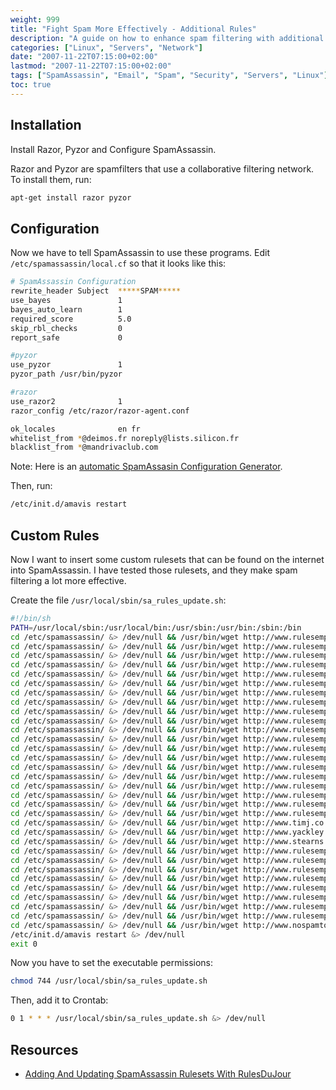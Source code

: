 ```yaml
---
weight: 999
title: "Fight Spam More Effectively - Additional Rules"
description: "A guide on how to enhance spam filtering with additional rules and tools like Razor and Pyzor."
categories: ["Linux", "Servers", "Network"]
date: "2007-11-22T07:15:00+02:00"
lastmod: "2007-11-22T07:15:00+02:00"
tags: ["SpamAssassin", "Email", "Spam", "Security", "Servers", "Linux"]
toc: true
---
```


## Installation

Install Razor, Pyzor and Configure SpamAssassin.

Razor and Pyzor are spamfilters that use a collaborative filtering network. To install them, run:

```bash
apt-get install razor pyzor
```

## Configuration

Now we have to tell SpamAssassin to use these programs. Edit `/etc/spamassassin/local.cf` so that it looks like this:

```bash
# SpamAssassin Configuration
rewrite_header Subject  *****SPAM*****
use_bayes               1
bayes_auto_learn        1
required_score          5.0
skip_rbl_checks         0
report_safe             0

#pyzor
use_pyzor               1
pyzor_path /usr/bin/pyzor

#razor
use_razor2              1
razor_config /etc/razor/razor-agent.conf

ok_locales              en fr
whitelist_from *@deimos.fr noreply@lists.silicon.fr
blacklist_from *@mandrivaclub.com
```

Note: Here is an [automatic SpamAssasin Configuration Generator](https://www.yrex.com/spam/spamconfig.php).

Then, run:

```bash
/etc/init.d/amavis restart
```

## Custom Rules

Now I want to insert some custom rulesets that can be found on the internet into SpamAssassin. I have tested those rulesets, and they make spam filtering a lot more effective.

Create the file `/usr/local/sbin/sa_rules_update.sh`:

```bash
#!/bin/sh
PATH=/usr/local/sbin:/usr/local/bin:/usr/sbin:/usr/bin:/sbin:/bin
cd /etc/spamassassin/ &> /dev/null && /usr/bin/wget http://www.rulesemporium.com/rules/71_sare_redirect_pre3.0.0.cf -O 71_sare_redirect_pre3.0.0.cf &> /dev/null
cd /etc/spamassassin/ &> /dev/null && /usr/bin/wget http://www.rulesemporium.com/rules/70_sare_bayes_poison_nxm.cf -O 70_sare_bayes_poison_nxm.cf &> /dev/null
cd /etc/spamassassin/ &> /dev/null && /usr/bin/wget http://www.rulesemporium.com/rules/70_sare_html.cf -O 70_sare_html.cf &> /dev/null
cd /etc/spamassassin/ &> /dev/null && /usr/bin/wget http://www.rulesemporium.com/rules/70_sare_html4.cf -O 70_sare_html4.cf &> /dev/null
cd /etc/spamassassin/ &> /dev/null && /usr/bin/wget http://www.rulesemporium.com/rules/70_sare_html_x30.cf -O 70_sare_html_x30.cf &> /dev/null
cd /etc/spamassassin/ &> /dev/null && /usr/bin/wget http://www.rulesemporium.com/rules/70_sare_header0.cf -O 70_sare_header0.cf &> /dev/null
cd /etc/spamassassin/ &> /dev/null && /usr/bin/wget http://www.rulesemporium.com/rules/70_sare_header3.cf -O 70_sare_header3.cf &> /dev/null
cd /etc/spamassassin/ &> /dev/null && /usr/bin/wget http://www.rulesemporium.com/rules/70_sare_header_x30.cf -O 70_sare_header_x30.cf &> /dev/null
cd /etc/spamassassin/ &> /dev/null && /usr/bin/wget http://www.rulesemporium.com/rules/70_sare_specific.cf -O 70_sare_specific.cf &> /dev/null
cd /etc/spamassassin/ &> /dev/null && /usr/bin/wget http://www.rulesemporium.com/rules/70_sare_adult.cf -O 70_sare_adult.cf &> /dev/null
cd /etc/spamassassin/ &> /dev/null && /usr/bin/wget http://www.rulesemporium.com/rules/72_sare_bml_post25x.cf -O 72_sare_bml_post25x.cf &> /dev/null
cd /etc/spamassassin/ &> /dev/null && /usr/bin/wget http://www.rulesemporium.com/rules/99_sare_fraud_post25x.cf -O 99_sare_fraud_post25x.cf &> /dev/null
cd /etc/spamassassin/ &> /dev/null && /usr/bin/wget http://www.rulesemporium.com/rules/70_sare_spoof.cf -O 70_sare_spoof.cf &> /dev/null
cd /etc/spamassassin/ &> /dev/null && /usr/bin/wget http://www.rulesemporium.com/rules/70_sare_random.cf -O 70_sare_random.cf &> /dev/null
cd /etc/spamassassin/ &> /dev/null && /usr/bin/wget http://www.rulesemporium.com/rules/70_sare_oem.cf -O 70_sare_oem.cf &> /dev/null
cd /etc/spamassassin/ &> /dev/null && /usr/bin/wget http://www.rulesemporium.com/rules/70_sare_genlsubj0.cf -O 70_sare_genlsubj0.cf &> /dev/null
cd /etc/spamassassin/ &> /dev/null && /usr/bin/wget http://www.rulesemporium.com/rules/70_sare_genlsubj3.cf -O 70_sare_genlsubj3.cf &> /dev/null
cd /etc/spamassassin/ &> /dev/null && /usr/bin/wget http://www.rulesemporium.com/rules/70_sare_genlsubj_x30.cf -O 70_sare_genlsubj_x30.cf &> /dev/null
cd /etc/spamassassin/ &> /dev/null && /usr/bin/wget http://www.rulesemporium.com/rules/70_sare_unsub.cf -O 70_sare_unsub.cf &> /dev/null
cd /etc/spamassassin/ &> /dev/null && /usr/bin/wget http://www.rulesemporium.com/rules/70_sare_uri.cf -O 70_sare_uri.cf &> /dev/null
cd /etc/spamassassin/ &> /dev/null && /usr/bin/wget http://www.timj.co.uk/linux/bogus-virus-warnings.cf -O bogus-virus-warnings.cf &> /dev/null
cd /etc/spamassassin/ &> /dev/null && /usr/bin/wget http://www.yackley.org/sa-rules/evilnumbers.cf -O evilnumbers.cf &> /dev/null
cd /etc/spamassassin/ &> /dev/null && /usr/bin/wget http://www.stearns.org/sa-blacklist/random.current.cf -O random.current.cf &> /dev/null
cd /etc/spamassassin/ &> /dev/null && /usr/bin/wget http://www.rulesemporium.com/rules/88_FVGT_body.cf -O 88_FVGT_body.cf &> /dev/null
cd /etc/spamassassin/ &> /dev/null && /usr/bin/wget http://www.rulesemporium.com/rules/88_FVGT_rawbody.cf -O 88_FVGT_rawbody.cf &> /dev/null
cd /etc/spamassassin/ &> /dev/null && /usr/bin/wget http://www.rulesemporium.com/rules/88_FVGT_subject.cf -O 88_FVGT_subject.cf &> /dev/null
cd /etc/spamassassin/ &> /dev/null && /usr/bin/wget http://www.rulesemporium.com/rules/88_FVGT_headers.cf -O 88_FVGT_headers.cf &> /dev/null
cd /etc/spamassassin/ &> /dev/null && /usr/bin/wget http://www.rulesemporium.com/rules/88_FVGT_uri.cf -O 88_FVGT_uri.cf &> /dev/null
cd /etc/spamassassin/ &> /dev/null && /usr/bin/wget http://www.rulesemporium.com/rules/99_FVGT_DomainDigits.cf -O 99_FVGT_DomainDigits.cf &> /dev/null
cd /etc/spamassassin/ &> /dev/null && /usr/bin/wget http://www.rulesemporium.com/rules/99_FVGT_Tripwire.cf -O 99_FVGT_Tripwire.cf &> /dev/null
cd /etc/spamassassin/ &> /dev/null && /usr/bin/wget http://www.rulesemporium.com/rules/99_FVGT_meta.cf -O 99_FVGT_meta.cf &> /dev/null
cd /etc/spamassassin/ &> /dev/null && /usr/bin/wget http://www.nospamtoday.com/download/mime_validate.cf -O mime_validate.cf &> /dev/null
/etc/init.d/amavis restart &> /dev/null
exit 0
```

Now you have to set the executable permissions:

```bash
chmod 744 /usr/local/sbin/sa_rules_update.sh
```

Then, add it to Crontab:

```bash
0 1 * * * /usr/local/sbin/sa_rules_update.sh &> /dev/null
```

## Resources
- [Adding And Updating SpamAssassin Rulesets With RulesDuJour](/pdf/adding_and_updating_spamassassin_rulesets_with_rulesdujour.pdf)
